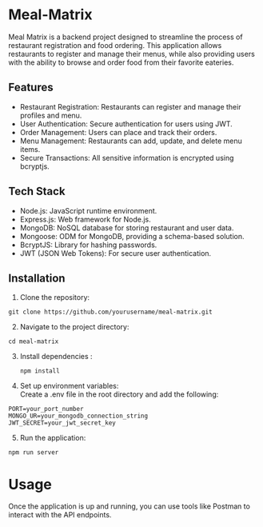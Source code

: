 # Meal-Matrix

Meal Matrix is a backend project designed to streamline the process of restaurant registration and food ordering. This application allows restaurants to register and manage their menus, while also providing users with the ability to browse and order food from their favorite eateries.


## Features
- Restaurant Registration: Restaurants can register and manage their profiles and menu.  
- User Authentication: Secure authentication for users using JWT.  
- Order Management: Users can place and track their orders.  
- Menu Management: Restaurants can add, update, and delete menu items.  
- Secure Transactions: All sensitive information is encrypted using bcryptjs.



## Tech Stack
- Node.js: JavaScript runtime environment.    
- Express.js: Web framework for Node.js.   
- MongoDB: NoSQL database for storing restaurant and user data.   
- Mongoose: ODM for MongoDB, providing a schema-based solution.    
- BcryptJS: Library for hashing passwords.   
- JWT (JSON Web Tokens): For secure user authentication.   
## Installation
1) Clone the repository:
```
git clone https://github.com/yourusername/meal-matrix.git
```
2) Navigate to the project directory:
```
cd meal-matrix
```
3) Install dependencies :
    ```
   npm install
    ```
4) Set up environment variables:        
Create a .env file in the root directory and add the following:
```
PORT=your_port_number
MONGO_UR=your_mongodb_connection_string
JWT_SECRET=your_jwt_secret_key
```
5) Run the application:
```
npm run server
```

# Usage
Once the application is up and running, you can use tools like Postman to interact with the API endpoints.
